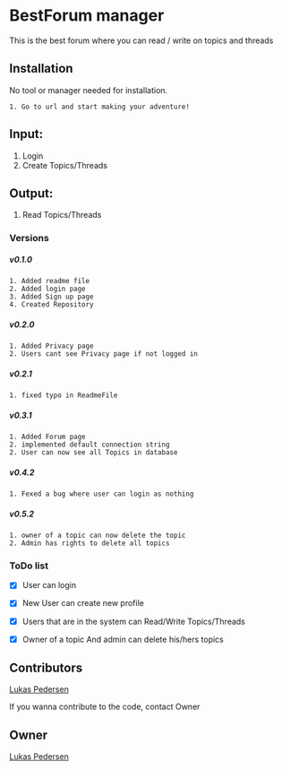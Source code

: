 ﻿# BestForum manager
This is the best forum where you can read / write on topics and threads


## Installation

No tool or manager needed for installation.

```
1. Go to url and start making your adventure!
```
## Input:
1. Login
2. Create Topics/Threads
## Output:
1. Read Topics/Threads

### Versions
##### v0.1.0
```
1. Added readme file
2. Added login page
3. Added Sign up page
4. Created Repository
```
##### v0.2.0
```
1. Added Privacy page
2. Users cant see Privacy page if not logged in
```
##### v0.2.1
```
1. fixed typo in ReadmeFile
```
##### v0.3.1
```
1. Added Forum page
2. implemented default connection string
2. User can now see all Topics in database
```
##### v0.4.2
```
1. Fexed a bug where user can login as nothing
```
##### v0.5.2
```
1. owner of a topic can now delete the topic
2. Admin has rights to delete all topics
```
### ToDo list
- [x] User can login
- [x] New User can create new profile
- [x] Users that are in the system can Read/Write Topics/Threads
- [X] Owner of a topic And admin can delete his/hers topics


## Contributors
[Lukas Pedersen](https://https://github.com/LukasPedersen)


If you wanna contribute to the code, contact Owner
## Owner
[Lukas Pedersen](https://https://github.com/LukasPedersen)